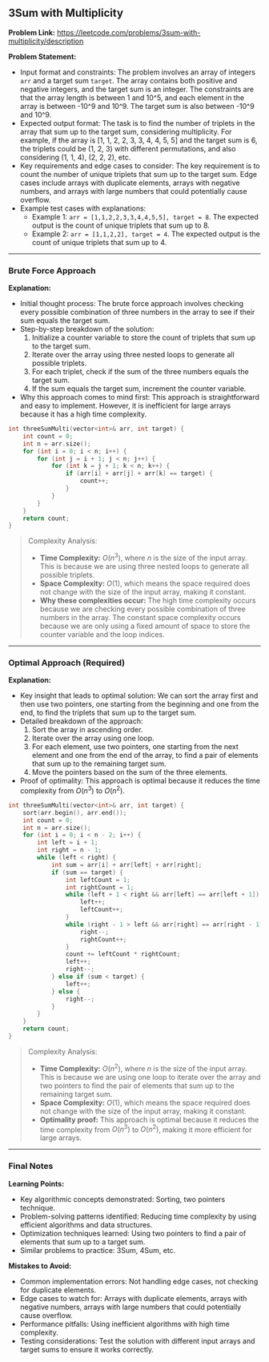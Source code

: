 ## 3Sum with Multiplicity
**Problem Link:** https://leetcode.com/problems/3sum-with-multiplicity/description

**Problem Statement:**
- Input format and constraints: The problem involves an array of integers `arr` and a target sum `target`. The array contains both positive and negative integers, and the target sum is an integer. The constraints are that the array length is between 1 and 10^5, and each element in the array is between -10^9 and 10^9. The target sum is also between -10^9 and 10^9.
- Expected output format: The task is to find the number of triplets in the array that sum up to the target sum, considering multiplicity. For example, if the array is [1, 1, 2, 2, 3, 3, 4, 4, 5, 5] and the target sum is 6, the triplets could be (1, 2, 3) with different permutations, and also considering (1, 1, 4), (2, 2, 2), etc.
- Key requirements and edge cases to consider: The key requirement is to count the number of unique triplets that sum up to the target sum. Edge cases include arrays with duplicate elements, arrays with negative numbers, and arrays with large numbers that could potentially cause overflow.
- Example test cases with explanations:
  - Example 1: `arr = [1,1,2,2,3,3,4,4,5,5], target = 8`. The expected output is the count of unique triplets that sum up to 8.
  - Example 2: `arr = [1,1,2,2], target = 4`. The expected output is the count of unique triplets that sum up to 4.

---

### Brute Force Approach
**Explanation:**
- Initial thought process: The brute force approach involves checking every possible combination of three numbers in the array to see if their sum equals the target sum.
- Step-by-step breakdown of the solution:
  1. Initialize a counter variable to store the count of triplets that sum up to the target sum.
  2. Iterate over the array using three nested loops to generate all possible triplets.
  3. For each triplet, check if the sum of the three numbers equals the target sum.
  4. If the sum equals the target sum, increment the counter variable.
- Why this approach comes to mind first: This approach is straightforward and easy to implement. However, it is inefficient for large arrays because it has a high time complexity.

```cpp
int threeSumMulti(vector<int>& arr, int target) {
    int count = 0;
    int n = arr.size();
    for (int i = 0; i < n; i++) {
        for (int j = i + 1; j < n; j++) {
            for (int k = j + 1; k < n; k++) {
                if (arr[i] + arr[j] + arr[k] == target) {
                    count++;
                }
            }
        }
    }
    return count;
}
```

> Complexity Analysis:
> - **Time Complexity:** $O(n^3)$, where $n$ is the size of the input array. This is because we are using three nested loops to generate all possible triplets.
> - **Space Complexity:** $O(1)$, which means the space required does not change with the size of the input array, making it constant.
> - **Why these complexities occur:** The high time complexity occurs because we are checking every possible combination of three numbers in the array. The constant space complexity occurs because we are only using a fixed amount of space to store the counter variable and the loop indices.

---

### Optimal Approach (Required)
**Explanation:**
- Key insight that leads to optimal solution: We can sort the array first and then use two pointers, one starting from the beginning and one from the end, to find the triplets that sum up to the target sum.
- Detailed breakdown of the approach:
  1. Sort the array in ascending order.
  2. Iterate over the array using one loop.
  3. For each element, use two pointers, one starting from the next element and one from the end of the array, to find a pair of elements that sum up to the remaining target sum.
  4. Move the pointers based on the sum of the three elements.
- Proof of optimality: This approach is optimal because it reduces the time complexity from $O(n^3)$ to $O(n^2)$.

```cpp
int threeSumMulti(vector<int>& arr, int target) {
    sort(arr.begin(), arr.end());
    int count = 0;
    int n = arr.size();
    for (int i = 0; i < n - 2; i++) {
        int left = i + 1;
        int right = n - 1;
        while (left < right) {
            int sum = arr[i] + arr[left] + arr[right];
            if (sum == target) {
                int leftCount = 1;
                int rightCount = 1;
                while (left + 1 < right && arr[left] == arr[left + 1]) {
                    left++;
                    leftCount++;
                }
                while (right - 1 > left && arr[right] == arr[right - 1]) {
                    right--;
                    rightCount++;
                }
                count += leftCount * rightCount;
                left++;
                right--;
            } else if (sum < target) {
                left++;
            } else {
                right--;
            }
        }
    }
    return count;
}
```

> Complexity Analysis:
> - **Time Complexity:** $O(n^2)$, where $n$ is the size of the input array. This is because we are using one loop to iterate over the array and two pointers to find the pair of elements that sum up to the remaining target sum.
> - **Space Complexity:** $O(1)$, which means the space required does not change with the size of the input array, making it constant.
> - **Optimality proof:** This approach is optimal because it reduces the time complexity from $O(n^3)$ to $O(n^2)$, making it more efficient for large arrays.

---

### Final Notes

**Learning Points:**
- Key algorithmic concepts demonstrated: Sorting, two pointers technique.
- Problem-solving patterns identified: Reducing time complexity by using efficient algorithms and data structures.
- Optimization techniques learned: Using two pointers to find a pair of elements that sum up to a target sum.
- Similar problems to practice: 3Sum, 4Sum, etc.

**Mistakes to Avoid:**
- Common implementation errors: Not handling edge cases, not checking for duplicate elements.
- Edge cases to watch for: Arrays with duplicate elements, arrays with negative numbers, arrays with large numbers that could potentially cause overflow.
- Performance pitfalls: Using inefficient algorithms with high time complexity.
- Testing considerations: Test the solution with different input arrays and target sums to ensure it works correctly.